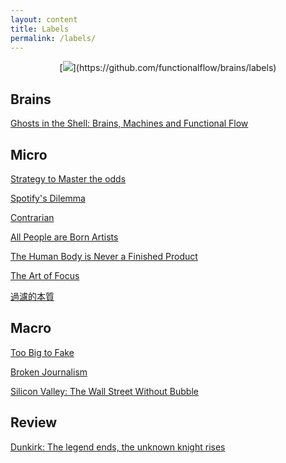 ```yaml
---
layout: content
title: Labels
permalink: /labels/
---
```


<p align="center">
  [<img src="https://i.imgur.com/aGSIRhp.png">](https://github.com/functionalflow/brains/labels)
</p>




## Brains

[Ghosts in the Shell: Brains, Machines and Functional Flow](https://functionalflow.github.io/brains/functionalflow/)


## Micro

[Strategy to Master the odds](https://functionalflow.github.io/brains/2018/04/strategy-to-master-theodds)

[Spotify's Dilemma](https://functionalflow.github.io/brains/2018/03/spotifys-dilemma)

[Contrarian](https://functionalflow.github.io/brains/2018/05/contrarian)

[All People are Born Artists](https://functionalflow.github.io/brains/2018/03/artist)

[The Human Body is Never a Finished Product](https://functionalflow.github.io/brains/2018/04/humanbody)

[The Art of Focus](https://functionalflow.github.io/brains/2018/02/the-art-of-focus)

[過濾的本質](https://functionalflow.github.io/brains/2018/02/essence)


## Macro

[Too Big to Fake](https://functionalflow.github.io/brains/2017/09/too-big-too-fake)

[Broken Journalism](https://functionalflow.github.io/brains/2018/04/brokenjournalism)

[Silicon Valley: The Wall Street Without Bubble](https://functionalflow.github.io/brains/2016/04/bubble)


## Review

[Dunkirk: The legend ends, the unknown knight rises](https://functionalflow.github.io/brains/2017/08/dunkirk)



